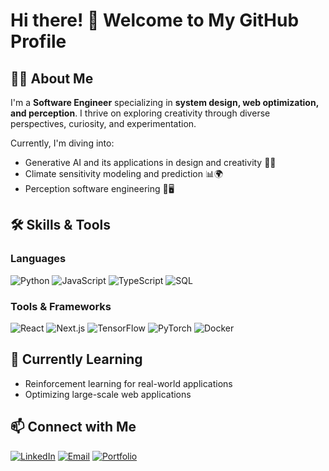 # Hi there! 👋 Welcome to My GitHub Profile

## 👨‍💼 About Me

I'm a **Software Engineer** specializing in **system design, web optimization, and perception**. I thrive on exploring creativity through diverse perspectives, curiosity, and experimentation.  

Currently, I'm diving into:
- Generative AI and its applications in design and creativity 🤖✨  
- Climate sensitivity modeling and prediction 📊🌍  
- Perception software engineering 🚗🖥️  

## 🛠️ Skills & Tools

### Languages
![Python](https://img.shields.io/badge/-Python-3776AB?logo=python&logoColor=white)
![JavaScript](https://img.shields.io/badge/-JavaScript-F7DF1E?logo=javascript&logoColor=black)
![TypeScript](https://img.shields.io/badge/-TypeScript-3178C6?logo=typescript&logoColor=white)
![SQL](https://img.shields.io/badge/-SQL-4479A1?logo=MySQL&logoColor=white)

### Tools & Frameworks
![React](https://img.shields.io/badge/-React-61DAFB?logo=react&logoColor=black)
![Next.js](https://img.shields.io/badge/-Next.js-000000?logo=nextdotjs&logoColor=white)
![TensorFlow](https://img.shields.io/badge/-TensorFlow-FF6F00?logo=tensorflow&logoColor=white)
![PyTorch](https://img.shields.io/badge/-PyTorch-EE4C2C?logo=pytorch&logoColor=white)
![Docker](https://img.shields.io/badge/-Docker-2496ED?logo=docker&logoColor=white)


## 🌱 Currently Learning
  
- Reinforcement learning for real-world applications  
- Optimizing large-scale web applications  


## 📫 Connect with Me

[![LinkedIn](https://img.shields.io/badge/-LinkedIn-blue?logo=linkedin&logoColor=white)](https://www.linkedin.com/in/ajay-satish/)
[![Email](https://img.shields.io/badge/-Email-D14836?logo=gmail&logoColor=white)](mailto:ajays4@illinois.edu)
[![Portfolio](https://img.shields.io/badge/-Portfolio-black?logo=web&logoColor=white)](https://ajaysatish.vercel.app/)

